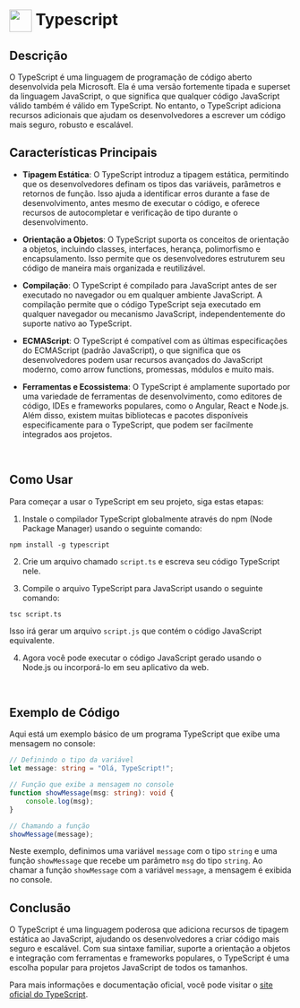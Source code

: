 # <img src="https://miro.medium.com/max/816/1*mn6bOs7s6Qbao15PMNRyOA.png" height="40px" align="center" /> Typescript

## Descrição

O TypeScript é uma linguagem de programação de código aberto desenvolvida pela Microsoft. Ela é uma versão fortemente tipada e superset da linguagem JavaScript, o que significa que qualquer código JavaScript válido também é válido em TypeScript. No entanto, o TypeScript adiciona recursos adicionais que ajudam os desenvolvedores a escrever um código mais seguro, robusto e escalável.
<br>

## Características Principais

- **Tipagem Estática**: O TypeScript introduz a tipagem estática, permitindo que os desenvolvedores definam os tipos das variáveis, parâmetros e retornos de função. Isso ajuda a identificar erros durante a fase de desenvolvimento, antes mesmo de executar o código, e oferece recursos de autocompletar e verificação de tipo durante o desenvolvimento.

- **Orientação a Objetos**: O TypeScript suporta os conceitos de orientação a objetos, incluindo classes, interfaces, herança, polimorfismo e encapsulamento. Isso permite que os desenvolvedores estruturem seu código de maneira mais organizada e reutilizável.

- **Compilação**: O TypeScript é compilado para JavaScript antes de ser executado no navegador ou em qualquer ambiente JavaScript. A compilação permite que o código TypeScript seja executado em qualquer navegador ou mecanismo JavaScript, independentemente do suporte nativo ao TypeScript.

- **ECMAScript**: O TypeScript é compatível com as últimas especificações do ECMAScript (padrão JavaScript), o que significa que os desenvolvedores podem usar recursos avançados do JavaScript moderno, como arrow functions, promessas, módulos e muito mais.

- **Ferramentas e Ecossistema**: O TypeScript é amplamente suportado por uma variedade de ferramentas de desenvolvimento, como editores de código, IDEs e frameworks populares, como o Angular, React e Node.js. Além disso, existem muitas bibliotecas e pacotes disponíveis especificamente para o TypeScript, que podem ser facilmente integrados aos projetos.
<br>

## Como Usar

Para começar a usar o TypeScript em seu projeto, siga estas etapas:

1. Instale o compilador TypeScript globalmente através do npm (Node Package Manager) usando o seguinte comando:

```node
npm install -g typescript
```

2. Crie um arquivo chamado `script.ts` e escreva seu código TypeScript nele.

3. Compile o arquivo TypeScript para JavaScript usando o seguinte comando:

```node
tsc script.ts
```

Isso irá gerar um arquivo `script.js` que contém o código JavaScript equivalente.

4. Agora você pode executar o código JavaScript gerado usando o Node.js ou incorporá-lo em seu aplicativo da web.
<br>

## Exemplo de Código

Aqui está um exemplo básico de um programa TypeScript que exibe uma mensagem no console:

```typescript
// Definindo o tipo da variável
let message: string = "Olá, TypeScript!";

// Função que exibe a mensagem no console
function showMessage(msg: string): void {
    console.log(msg);
}

// Chamando a função
showMessage(message);
```

Neste exemplo, definimos uma variável `message` com o tipo `string` e uma função `showMessage` que recebe um parâmetro `msg` do tipo `string`. Ao chamar a função `showMessage` com a variável `message`, a mensagem é exibida no console.
<br>

## Conclusão

O TypeScript é uma linguagem poderosa que adiciona recursos de tipagem estática ao JavaScript, ajudando os desenvolvedores a criar código mais seguro e escalável. Com sua sintaxe familiar, suporte a orientação a objetos e integração com ferramentas e frameworks populares, o TypeScript é uma escolha popular para projetos JavaScript de todos os tamanhos.

Para mais informações e documentação oficial, você pode visitar o [site oficial do TypeScript](https://www.typescriptlang.org/).